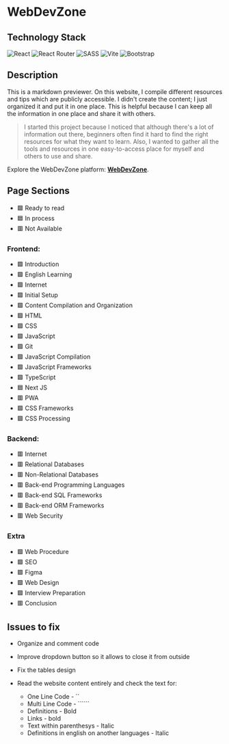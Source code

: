 # WebDevZone

## Technology Stack

![React](https://adamaliweb.com/assets/technologies/react.svg)
![React Router](https://adamaliweb.com/assets/technologies/react-router.svg)
![SASS](https://adamaliweb.com/assets/technologies/sass.svg)
![Vite](https://adamaliweb.com/assets/technologies/vite.svg)
![Bootstrap](https://adamaliweb.com/assets/technologies/bootstrap.svg)

## Description

This is a markdown previewer. On this website, I compile different resources and tips which are publicly accessible. I didn't create the content; I just organized it and put it in one place. This is helpful because I can keep all the information in one place and share it with others.

> I started this project because I noticed that although there's a lot of information out there, beginners often find it hard to find the right resources for what they want to learn. Also, I wanted to gather all the tools and resources in one easy-to-access place for myself and others to use and share.

Explore the WebDevZone platform: **[WebDevZone](https://webdevzone.adamaliweb.com/)**.

## Page Sections

-   🟩 Ready to read
-   🟦 In process
-   🟥 Not Available

### Frontend:

-   🟩 Introduction
-   🟩 English Learning
-   🟩 Internet
-   🟩 Initial Setup
-   🟩 Content Compilation and Organization
-   🟩 HTML
-   🟩 CSS
-   🟩 JavaScript
-   🟩 Git
-   🟩 JavaScript Compilation
-   🟩 JavaScript Frameworks
-   🟩 TypeScript
-   🟦 Next JS
-   🟥 PWA
-   🟩 CSS Frameworks
-   🟩 CSS Processing

### Backend:

-   🟥 Internet
-   🟥 Relational Databases
-   🟥 Non-Relational Databases
-   🟥 Back-end Programming Languages
-   🟥 Back-end SQL Frameworks
-   🟥 Back-end ORM Frameworks
-   🟥 Web Security

### Extra

-   🟩 Web Procedure
-   🟩 SEO
-   🟩 Figma
-   🟩 Web Design
-   🟩 Interview Preparation
-   🟥 Conclusion

## Issues to fix

-   Organize and comment code

-   Improve dropdown button so it allows to close it from outside

-   Fix the tables design

-   Read the website content entirely and check the text for:

    -   One Line Code - ``
    -   Multi Line Code - ``````
    -   Definitions - Bold
    -   Links - bold
    -   Text within parenthesys - Italic
    -   Definitions in english on another languages - Italic
